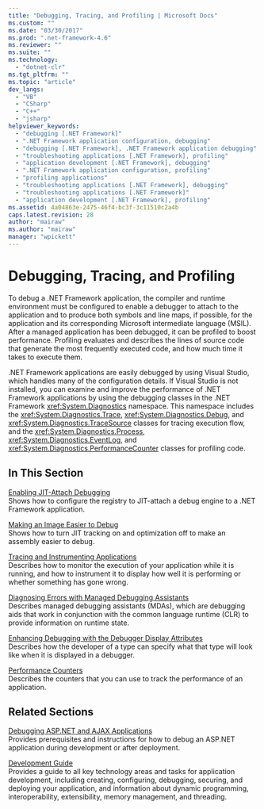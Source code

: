 ```yaml
---
title: "Debugging, Tracing, and Profiling | Microsoft Docs"
ms.custom: ""
ms.date: "03/30/2017"
ms.prod: ".net-framework-4.6"
ms.reviewer: ""
ms.suite: ""
ms.technology: 
  - "dotnet-clr"
ms.tgt_pltfrm: ""
ms.topic: "article"
dev_langs: 
  - "VB"
  - "CSharp"
  - "C++"
  - "jsharp"
helpviewer_keywords: 
  - "debugging [.NET Framework]"
  - ".NET Framework application configuration, debugging"
  - "debugging [.NET Framework], .NET Framework application debugging"
  - "troubleshooting applications [.NET Framework], profiling"
  - "application development [.NET Framework], debugging"
  - ".NET Framework application configuration, profiling"
  - "profiling applications"
  - "troubleshooting applications [.NET Framework], debugging"
  - "troubleshooting applications [.NET Framework]"
  - "application development [.NET Framework], profiling"
ms.assetid: 4a04863e-2475-46f4-bc3f-3c11510c2a4b
caps.latest.revision: 28
author: "mairaw"
ms.author: "mairaw"
manager: "wpickett"
---
```

# Debugging, Tracing, and Profiling
To debug a .NET Framework application, the compiler and runtime environment must be configured to enable a debugger to attach to the application and to produce both symbols and line maps, if possible, for the application and its corresponding Microsoft intermediate language (MSIL). After a managed application has been debugged, it can be profiled to boost performance. Profiling evaluates and describes the lines of source code that generate the most frequently executed code, and how much time it takes to execute them.  
  
 .NET Framework applications are easily debugged by using Visual Studio, which handles many of the configuration details. If Visual Studio is not installed, you can examine and improve the performance of .NET Framework applications by using the debugging classes in the .NET Framework <xref:System.Diagnostics> namespace. This namespace includes the <xref:System.Diagnostics.Trace>, <xref:System.Diagnostics.Debug>, and <xref:System.Diagnostics.TraceSource> classes for tracing execution flow, and the <xref:System.Diagnostics.Process>, <xref:System.Diagnostics.EventLog>, and <xref:System.Diagnostics.PerformanceCounter> classes for profiling code.  
  
## In This Section  
 [Enabling JIT-Attach Debugging](../../../docs/framework/debugging-tracing-profiling/enabling-jit-attach-debugging.md)  
 Shows how to configure the registry to JIT-attach a debug engine to a .NET Framework application.  
  
 [Making an Image Easier to Debug](../../../docs/framework/debugging-tracing-profiling/making-an-image-easier-to-debug.md)  
 Shows how to turn JIT tracking on and optimization off to make an assembly easier to debug.  
  
 [Tracing and Instrumenting Applications](../../../docs/framework/debugging-tracing-profiling/tracing-and-instrumenting-applications.md)  
 Describes how to monitor the execution of your application while it is running, and how to instrument it to display how well it is performing or whether something has gone wrong.  
  
 [Diagnosing Errors with Managed Debugging Assistants](../../../docs/framework/debugging-tracing-profiling/diagnosing-errors-with-managed-debugging-assistants.md)  
 Describes managed debugging assistants (MDAs), which are debugging aids that work in conjunction with the common language runtime (CLR) to provide information on runtime state.  
  
 [Enhancing Debugging with the Debugger Display Attributes](../../../docs/framework/debugging-tracing-profiling/enhancing-debugging-with-the-debugger-display-attributes.md)  
 Describes how the developer of a type can specify what that type will look like when it is displayed in a debugger.  
  
 [Performance Counters](../../../docs/framework/debugging-tracing-profiling/performance-counters.md)  
 Describes the counters that you can use to track the performance of an application.  
  
## Related Sections  
 [Debugging ASP.NET and AJAX Applications](../Topic/Debugging%20ASP.NET%20and%20AJAX%20Applications.md)  
 Provides prerequisites and instructions for how to debug an ASP.NET application during development or after deployment.  
  
 [Development Guide](../../../docs/framework/development-guide.md)  
 Provides a guide to all key technology areas and tasks for application development, including creating, configuring, debugging, securing, and deploying your application, and information about dynamic programming, interoperability, extensibility, memory management, and threading.